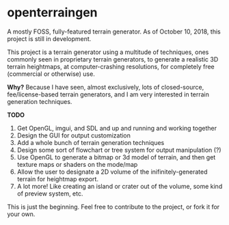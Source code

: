# openterraingen
A mostly FOSS, fully-featured terrain generator. As of October 10, 2018, this project is still in development.

This project is a terrain generator using a multitude of techniques, ones commonly seen in proprietary terrain generators, to generate a realistic 3D terrain heightmaps, at computer-crashing resolutions, for completely free (commercial or otherwise) use.

__Why?__ Because I have seen, almost exclusively, lots of closed-source, fee/license-based terrain generators, and I am very interested in terrain generation techniques.

__TODO__  
1. Get OpenGL, imgui, and SDL and up and running and working together
2. Design the GUI for output customization
3. Add a whole bunch of terrain generation techniques
4. Design some sort of flowchart or tree system for output manipulation (?)
5. Use OpenGL to generate a bitmap or 3d model of terrain, and then get texture maps or shaders on the mode/map
6. Allow the user to designate a 2D volume of the inifinitely-generated terrain for heightmap export.
7. A lot more! Like creating an island or crater out of the volume, some kind of preview system, etc.

This is just the beginning. Feel free to contribute to the project, or fork it for your own.
